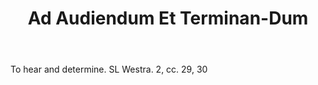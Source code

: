 ---
title: Ad Audiendum Et Terminan-Dum
letter: A
permalink: "/definitions/bld-ad-audiendum-et-terminan-dum.html"
body: To hear and determine. SL Westra. 2, cc. 29, 30
published_at: '2018-07-07'
source: Black's Law Dictionary 2nd Ed (1910)
layout: post
---
